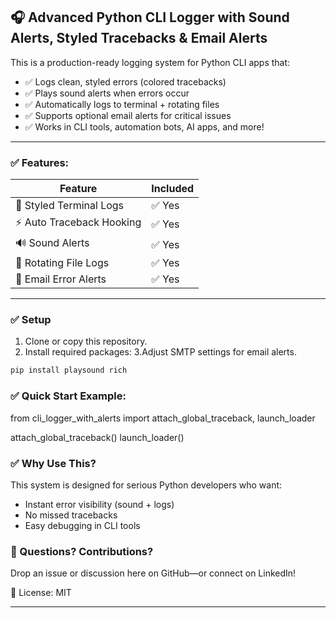 ## 🎧 Advanced Python CLI Logger with Sound Alerts, Styled Tracebacks & Email Alerts

This is a production-ready logging system for Python CLI apps that:

- ✅ Logs clean, styled errors (colored tracebacks)
- ✅ Plays sound alerts when errors occur
- ✅ Automatically logs to terminal + rotating files
- ✅ Supports optional email alerts for critical issues
- ✅ Works in CLI tools, automation bots, AI apps, and more!

---

### ✅ Features:
| Feature                  | Included |
|--------------------------|----------|
| 🎨 Styled Terminal Logs   | ✅ Yes   |
| ⚡ Auto Traceback Hooking | ✅ Yes   |
| 🔊 Sound Alerts           | ✅ Yes   |
| 📝 Rotating File Logs     | ✅ Yes   |
| 📧 Email Error Alerts     | ✅ Yes   |

---

### ✅ Setup
1. Clone or copy this repository.
2. Install required packages:
3.Adjust SMTP settings for email alerts.   
```bash
pip install playsound rich
```

### ✅ Quick Start Example: 

from cli_logger_with_alerts import attach_global_traceback, launch_loader

attach_global_traceback()
launch_loader()

### ✅ Why Use This?

This system is designed for serious Python developers who want:
- Instant error visibility (sound + logs)
- No missed tracebacks
- Easy debugging in CLI tools

### 💬 Questions? Contributions?

Drop an issue or discussion here on GitHub—or connect on LinkedIn!

📜 License: MIT 

--- 
